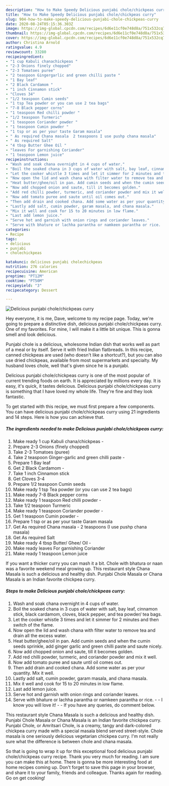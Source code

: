 ```yaml
---
description: "How to Make Speedy Delicious punjabi chole/chickpeas curry"
title: "How to Make Speedy Delicious punjabi chole/chickpeas curry"
slug: 904-how-to-make-speedy-delicious-punjabi-chole-chickpeas-curry
date: 2020-08-24T05:15:36.303Z
image: https://img-global.cpcdn.com/recipes/6d6e11cf0e748d8a/751x532cq70/delicious-punjabi-cholechickpeas-curry-recipe-main-photo.jpg
thumbnail: https://img-global.cpcdn.com/recipes/6d6e11cf0e748d8a/751x532cq70/delicious-punjabi-cholechickpeas-curry-recipe-main-photo.jpg
cover: https://img-global.cpcdn.com/recipes/6d6e11cf0e748d8a/751x532cq70/delicious-punjabi-cholechickpeas-curry-recipe-main-photo.jpg
author: Christina Arnold
ratingvalue: 4.9
reviewcount: 33280
recipeingredient:
- "1 cup Kabuli chanachickpeas "
- "2-3 Onions finely chopped"
- "2-3 Tomatoes puree"
- "2 teaspoon Gingergarlic and green chilli paste "
- "1 Bay leaf"
- "2 Black Cardamom "
- "1 inch Cinnamon stick"
- "Cloves 34"
- "1/2 teaspoon Cumin seeds"
- "1 tsp Tea powder or you can use 2 tea bags"
- "7-8 Black pepper corns"
- "1 teaspoon Red chilli powder "
- "1/2 teaspoon Turmeric"
- "1 teaspoon Coriander powder "
- "1 teaspoon Cumin powder "
- "1 tsp or as per your taste Garam masala"
- " As required Chana masala  2 teaspoons I use pushp chana masala"
- " As required Salt"
- "4 tbsp Butter Ghee Oil "
- "leaves For garnishing Coriander"
- "1 teaspoon Lemon juice"
recipeinstructions:
- "Wash and soak chana overnight in 4 cups of water."
- "Boil the soaked chana in 3 cups of water with salt, bay leaf, cinnamon stick, black cardamom, cloves, black pepper, and tea powder/ tea bags."
- "Let the cooker whistle 3 times and let it simmer for 2 minutes and then switch of the flame."
- "Now open the lid and wash chana with filter water to remove tea and drain all the excess water."
- "Heat butter/ghee/oil in pan. Add cumin seeds and when the cumin seeds sprinkle, add ginger garlic and green chilli paste and saute nicely."
- "Now add chopped onion and saute, till it becomes golden."
- "Add red chilli powder, turmeric, and coriander powder and mix it well."
- "Now add tomato puree and saute until oil comes out."
- "Then add drain and cooked chana. Add some water as per your quantity. Mix it well."
- "Lastly add salt, cumin powder, garam masala, and chana masala."
- "Mix it well and cook for 15 to 20 minutes in low flame."
- "Last add lemon juice."
- "Serve hot and garnish with onion rings and coriander leaves."
- "Serve with bhature or lachha parantha or namkeen parantha or rice.  I know you will love it!  If you have any queries, do comment below."
categories:
- Recipe
tags:
- delicious
- punjabi
- cholechickpeas

katakunci: delicious punjabi cholechickpeas 
nutrition: 276 calories
recipecuisine: American
preptime: "PT12M"
cooktime: "PT50M"
recipeyield: "3"
recipecategory: Dessert

---
```



![Delicious punjabi chole/chickpeas curry](https://img-global.cpcdn.com/recipes/6d6e11cf0e748d8a/751x532cq70/delicious-punjabi-cholechickpeas-curry-recipe-main-photo.jpg)

Hey everyone, it is me, Dave, welcome to my recipe page. Today, we're going to prepare a distinctive dish, delicious punjabi chole/chickpeas curry. One of my favorites. For mine, I will make it a little bit unique. This is gonna smell and look delicious.

Punjabi chole is a delicious, wholesome Indian dish that works well as part of a meal or by itself. Serve it with fried Indian flatbreads. In this recipe, canned chickpeas are used (who doesn&#39;t like a shortcut?), but you can also use dried chickpeas, available from most supermarkets and specialty. My husband loves chole, well that&#39;s given since he is a punjabi.

Delicious punjabi chole/chickpeas curry is one of the most popular of current trending foods on earth. It is appreciated by millions every day. It is easy, it's quick, it tastes delicious. Delicious punjabi chole/chickpeas curry is something that I have loved my whole life. They're fine and they look fantastic.


To get started with this recipe, we must first prepare a few components. You can have delicious punjabi chole/chickpeas curry using 21 ingredients and 14 steps. Here is how you can achieve that.

<!--inarticleads1-->

##### The ingredients needed to make Delicious punjabi chole/chickpeas curry:

1. Make ready 1 cup Kabuli chana/chickpeas -
1. Prepare 2-3 Onions (finely chopped)
1. Take 2-3 Tomatoes (puree)
1. Take 2 teaspoon Ginger-garlic and green chilli paste -
1. Prepare 1 Bay leaf
1. Get 2 Black Cardamom -
1. Take 1 inch Cinnamon stick
1. Get Cloves 3-4
1. Prepare 1/2 teaspoon Cumin seeds
1. Make ready 1 tsp Tea powder (or you can use 2 tea bags)
1. Make ready 7-8 Black pepper corns
1. Make ready 1 teaspoon Red chilli powder -
1. Take 1/2 teaspoon Turmeric
1. Make ready 1 teaspoon Coriander powder -
1. Get 1 teaspoon Cumin powder -
1. Prepare 1 tsp or as per your taste Garam masala
1. Get  As required Chana masala - 2 teaspoons (I use pushp chana masala)
1. Get  As required Salt
1. Make ready 4 tbsp Butter/ Ghee/ Oil -
1. Make ready leaves For garnishing Coriander
1. Make ready 1 teaspoon Lemon juice


If you want a thicker curry you can mash it a bit. Chole with bhatura or naan was a favorite weekend meal growing up. This restaurant style Chana Masala is such a delicious and healthy dish. Punjabi Chole Masala or Chana Masala is an Indian favorite chickpea curry. 

<!--inarticleads2-->

##### Steps to make Delicious punjabi chole/chickpeas curry:

1. Wash and soak chana overnight in 4 cups of water.
1. Boil the soaked chana in 3 cups of water with salt, bay leaf, cinnamon stick, black cardamom, cloves, black pepper, and tea powder/ tea bags.
1. Let the cooker whistle 3 times and let it simmer for 2 minutes and then switch of the flame.
1. Now open the lid and wash chana with filter water to remove tea and drain all the excess water.
1. Heat butter/ghee/oil in pan. Add cumin seeds and when the cumin seeds sprinkle, add ginger garlic and green chilli paste and saute nicely.
1. Now add chopped onion and saute, till it becomes golden.
1. Add red chilli powder, turmeric, and coriander powder and mix it well.
1. Now add tomato puree and saute until oil comes out.
1. Then add drain and cooked chana. Add some water as per your quantity. Mix it well.
1. Lastly add salt, cumin powder, garam masala, and chana masala.
1. Mix it well and cook for 15 to 20 minutes in low flame.
1. Last add lemon juice.
1. Serve hot and garnish with onion rings and coriander leaves.
1. Serve with bhature or lachha parantha or namkeen parantha or rice. -  - I know you will love it! -  - If you have any queries, do comment below.


This restaurant style Chana Masala is such a delicious and healthy dish. Punjabi Chole Masala or Chana Masala is an Indian favorite chickpea curry. Punjabi Chole, or Amritsari Chole, is a creamy, tangy and dark-colored chickpea curry made with a special masala blend served street-style. Chole masala is one seriously delicious vegetarian chickpea curry. I&#39;m not really sure what the difference is between chole and chana masala. 

So that is going to wrap it up for this exceptional food delicious punjabi chole/chickpeas curry recipe. Thank you very much for reading. I am sure you can make this at home. There is gonna be more interesting food at home recipes coming up. Don't forget to save this page in your browser, and share it to your family, friends and colleague. Thanks again for reading. Go on get cooking!
